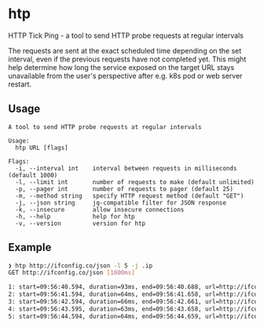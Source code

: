 # htp

HTTP Tick Ping - a tool to send HTTP probe requests at regular intervals

The requests are sent at the exact scheduled time depending on the set interval, even if the previous requests have not completed yet. This might help determine how long the service exposed on the target URL stays unavailable from the user's perspective after e.g. k8s pod or web server restart.

## Usage

```
A tool to send HTTP probe requests at regular intervals

Usage:
  htp URL [flags]

Flags:
  -i, --interval int    interval between requests in milliseconds (default 1000)
  -l, --limit int       number of requests to make (default unlimited)
  -p, --pager int       number of requests to pager (default 25)
  -m, --method string   specify HTTP request method (default "GET")
  -j, --json string     jq-compatible filter for JSON response
  -k, --insecure        allow insecure connections
  -h, --help            help for htp
  -v, --version         version for htp
```

## Example

```sh
❯ htp http://ifconfig.co/json -l 5 -j .ip
GET http://ifconfig.co/json [1000ms]

1: start=09:56:40.594, duration=93ms, end=09:56:40.688, url=http://ifconfig.co/json [200] => "92.193.54.221"
2: start=09:56:41.594, duration=64ms, end=09:56:41.658, url=http://ifconfig.co/json [200] => "92.193.54.221"
3: start=09:56:42.594, duration=66ms, end=09:56:42.661, url=http://ifconfig.co/json [200] => "92.193.54.221"
4: start=09:56:43.595, duration=63ms, end=09:56:43.658, url=http://ifconfig.co/json [200] => "92.193.54.221"
5: start=09:56:44.594, duration=64ms, end=09:56:44.659, url=http://ifconfig.co/json [200] => "92.193.54.221"
```
